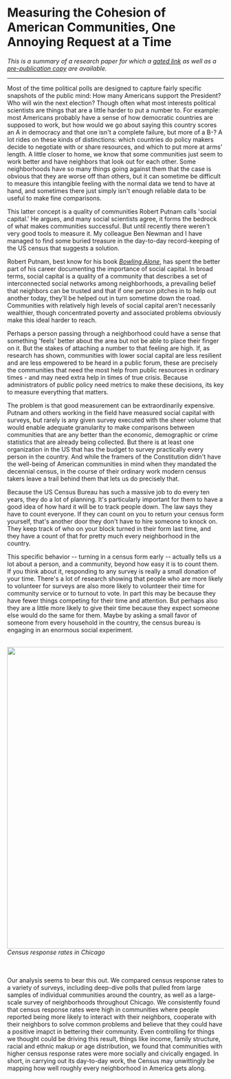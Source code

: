 # Measuring the Cohesion of American Communities, One Annoying Request at a Time

<i>This is a summary of a research paper for which a [gated link](http://apr.sagepub.com/content/43/4/625.short) as well as a [pre-publication copy](https://github.com/dcldmartin/CensusResponse_SocialCapital/blob/test/Martin%26Newman_CensusResponse.pdf) are available.</i>

---

Most of the time political polls are designed to capture fairly specific snapshots of the public mind: How many Americans support the President? Who will win the next election? Though often what most interests political scientists are things that are a little harder to put a number to. For example: most Americans probably have a sense of how democratic countries are supposed to work, but how would we go about saying this country scores an A in democracy and that one isn't a complete failure, but more of a B-? A lot rides on these kinds of distinctions: which countries do policy makers decide to negotiate with or share resources, and which to put more at arms' length. A little closer to home, we know that some communities just seem to work better and have neighbors that look out for each other. Some neighborhoods have so many things going against them that the case is obvious that they are worse off than others, but it can sometime be difficult to measure this intangible feeling with the normal data we tend to have at hand, and sometimes there just simply isn't enough reliable data to be useful to make fine comparisons.

This latter concept is a quality of communities Robert Putnam calls 'social capital.' He argues, and many social scientists agree, it forms the bedrock of what makes communities successful. But until recently there weren't very good tools to measure it. My colleague Ben Newman and I have managed to find some buried treasure in the day-to-day record-keeping of the US census that suggests a solution.

Robert Putnam, best know for his book [_Bowling Alone_](http://bowlingalone.com/), has spent the better part of his career documenting the importance of social capital. In broad terms, social capital is a quality of a community that describes a set of interconnected social networks among neighborhoods, a prevailing belief that neighbors can be trusted and that if one person pitches in to help out another today, they'll be helped out in turn sometime down the road. Communities with relatively high levels of social capital aren't necessarily wealthier, though concentrated poverty and associated problems obviously make this ideal harder to reach.

Perhaps a person passing through a neighborhood could have a sense that something 'feels' better about the area but not be able to place their finger on it. But the stakes of attaching a number to that feeling are high. If, as research has shown, communities with lower social capital are less resilient and are less empowered to be heard in a public forum, these are precisely the communities that need the most help from public resources in ordinary times - and may need extra help in times of true crisis. Because administrators of public policy need metrics to make these decisions, its key to measure everything that matters.

The problem is that good measurement can be extraordinarily expensive.
Putnam and others working in the field have measured social capital with surveys, but rarely is any given survey executed with the sheer volume that would enable adequate granularity to make comparisons between communities that are any better than the economic, demographic or crime statistics that are already being collected. But there is at least one organization in the US that has the budget to survey practically every person in the country. And while the framers of the Constitution didn't have the well-being of American communities in mind when they mandated the decennial census, in the course of their ordinary work modern census takers leave a trail behind them that lets us do precisely that.

Because the US Census Bureau has such a massive job to do every ten years, they do a lot of planning. It's particularly important for them to have a good idea of how hard it will be to track people down. The law says they have to count everyone. If they can count on you to return your census form yourself, that's another door they don't have to hire someone to knock on. They keep track of who on your block turned in their form last time, and they have a count of that for pretty much every neighborhood in the country.

This specific behavior -- turning in a census form early -- actually tells us a lot about a person, and a community, beyond how easy it is to count them. If you think about it, responding to any survey is really a small donation of your time. There's a lot of research showing that people who are more likely to volunteer for surveys are also more likely to volunteer their time for community service or to turnout to vote. In part this may be because they have fewer things competing for their time and attention. But perhaps also they are a little more likely to give their time because they expect someone else would do the same for them. Maybe by asking a small favor of someone from every household in the country, the census bureau is engaging in an enormous social experiment.
<br><br>

<div align="center">
<img src="https://user-images.githubusercontent.com/25906562/27774872-4190ee50-5f60-11e7-9040-fb284e6c91e6.png" width=700>
    <div align='left'><i>Census response rates in Chicago</i>
    </div>
</div>

<br><br>
Our analysis seems to bear this out. We compared census response rates to a variety of surveys, including deep-dive polls that pulled from large samples of individual communities around the country, as well as a large-scale survey of neighborhoods throughout Chicago. We consistently found that census response rates were high in communities where people reported being more likely to interact with their neighbors, cooperate with their neighbors to solve common problems and believe that they could have a positive imapct in bettering their community. Even controlling for things we thought could be driving this result, things like income, family structure, racial and ethnic makup or age distribution, we found that communities with higher census response rates were more socially and civically engaged. In short, in carrying out its day-to-day work, the Census may unwittingly be mapping how well roughly every neighborhood in America gets along.